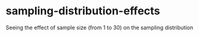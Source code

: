 # sampling-distribution-effects
Seeing the effect of sample size (from 1 to 30) on the sampling distribution
